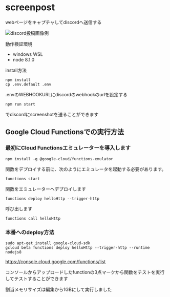 # screenpost

webページをキャプチャしてdiscordへ送信する

![discord投稿画像例](http://i.imgur.com/K1w6lmQ.png "サンプル")

動作検証環境

- windows WSL
- node 8.1.0

install方法

```
npm install
cp .env.default .env
```

.envのWEBHOOKURLにdiscordのwebhookのurlを設定する

```
npm run start
```
でdiscordにscreenshotを送ることができます

## Google Cloud Functionsでの実行方法

### 最初にCloud Functionsエミュレーターを導入します

```
npm install -g @google-cloud/functions-emulator
```

関数をデプロイする前に、次のようにエミュレータを起動する必要があります。

```
functions start
```

関数をエミュレーターへデプロイします

```
functions deploy helloHttp --trigger-http
```

呼び出します

```
functions call helloHttp
```

### 本番へのdeploy方法

```
sudo apt-get install google-cloud-sdk
gcloud beta functions deploy helloHttp --trigger-http --runtime nodejs8
```

https://console.cloud.google.com/functions/list

コンソールからアップロードしたfunctionの3点マークから関数をテストを実行してテストすることができます

割当メモリサイズは編集から1GBにして実行しました
